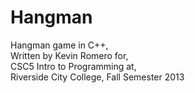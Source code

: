 # Hangman
Hangman game in C++, <br>
Written by Kevin Romero for, <br>
CSC5 Intro to Programming at, <br>
Riverside City College,
Fall Semester 2013
